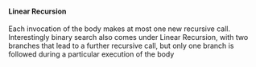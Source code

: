 #### Linear Recursion
Each invocation of the body makes at most one new recursive call. Interestingly binary search also comes under Linear Recursion, with two branches that lead to a further recursive call, but only one branch is followed during a particular execution of the body

